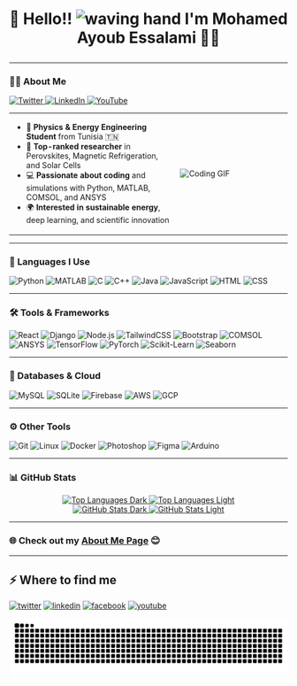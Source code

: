 # <p align="center">👋 Hello!! <img src="https://raw.githubusercontent.com/KarthikNayak024/KarthikNayak024/master/assets/wave.gif" alt="waving hand" width="30px"> I'm Mohamed Ayoub Essalami 🚀🌞</p>

---

### 👨‍🎓 About Me

<a href="https://x.com/AyoubEssalami">
  <img alt="Twitter" width="30px" src="https://raw.githubusercontent.com/rahuldkjain/github-profile-readme-generator/master/src/images/icons/Social/twitter.svg" />
</a>
<a href="https://www.linkedin.com/in/mohamed-ayoub-essalami/">
  <img alt="LinkedIn" width="30px" src="https://raw.githubusercontent.com/rahuldkjain/github-profile-readme-generator/master/src/images/icons/Social/linked-in-alt.svg" />
</a>
<a href="https://www.youtube.com/@HarissaHumor">
  <img alt="YouTube" width="30px" src="https://raw.githubusercontent.com/rahuldkjain/github-profile-readme-generator/master/src/images/icons/Social/youtube.svg" />
</a>

<table>
  <tr>
    <td valign="top" width="60%">
      <ul>
        <li>🧠 <strong>Physics & Energy Engineering Student</strong> from Tunisia 🇹🇳</li>
        <li>🔬 <strong>Top-ranked researcher</strong> in Perovskites, Magnetic Refrigeration, and Solar Cells</li>
        <li>💻 <strong>Passionate about coding</strong> and simulations with Python, MATLAB, COMSOL, and ANSYS</li>
        <li>🌍 <strong>Interested in sustainable energy</strong>, deep learning, and scientific innovation</li>
      </ul>
    </td>
    <td>
      <img 
        src="https://media2.giphy.com/media/v1.Y2lkPTc5MGI3NjExbGc0NWw3aXhmZjZ4aG40M2Iwd2E1dmozZGVpejA3cjdtZDB0MjNjeSZlcD12MV9pbnRlcm5hbF9naWZfYnlfaWQmY3Q9Zw/h1knBYkjHMJLiWa9Qm/giphy.gif" 
        width="250" 
        height="250" 
        alt="Coding GIF"
      />
    </td>
  </tr>
</table>

---

### 🧠 Languages I Use

![Python](https://img.shields.io/badge/-Python-000000?style=flat&logo=python)
![MATLAB](https://img.shields.io/badge/-MATLAB-000000?style=flat&logo=mathworks)
![C](https://img.shields.io/badge/-C-000000?style=flat&logo=c)
![C++](https://img.shields.io/badge/-C++-000000?style=flat&logo=cplusplus)
![Java](https://img.shields.io/badge/-Java-000000?style=flat&logo=java)
![JavaScript](https://img.shields.io/badge/-JavaScript-000000?style=flat&logo=javascript)
![HTML](https://img.shields.io/badge/-HTML-000000?style=flat&logo=html5)
![CSS](https://img.shields.io/badge/-CSS-000000?style=flat&logo=css3)

---

### 🛠️ Tools & Frameworks

![React](https://img.shields.io/badge/-React-000000?style=flat&logo=react)
![Django](https://img.shields.io/badge/-Django-000000?style=flat&logo=django)
![Node.js](https://img.shields.io/badge/-Node.js-000000?style=flat&logo=node.js)
![TailwindCSS](https://img.shields.io/badge/-TailwindCSS-000000?style=flat&logo=tailwindcss)
![Bootstrap](https://img.shields.io/badge/-Bootstrap-000000?style=flat&logo=bootstrap)
![COMSOL](https://img.shields.io/badge/-COMSOL-000000?style=flat&logo=comsol)
![ANSYS](https://img.shields.io/badge/-ANSYS-000000?style=flat&logo=ansys)
![TensorFlow](https://img.shields.io/badge/-TensorFlow-000000?style=flat&logo=tensorflow)
![PyTorch](https://img.shields.io/badge/-PyTorch-000000?style=flat&logo=pytorch)
![Scikit-Learn](https://img.shields.io/badge/-Scikit--Learn-000000?style=flat&logo=scikit-learn)
![Seaborn](https://img.shields.io/badge/-Seaborn-000000?style=flat&logo=seaborn)

---

### 🧪 Databases & Cloud

![MySQL](https://img.shields.io/badge/-MySQL-000000?style=flat&logo=mysql)
![SQLite](https://img.shields.io/badge/-SQLite-000000?style=flat&logo=sqlite)
![Firebase](https://img.shields.io/badge/-Firebase-000000?style=flat&logo=firebase)
![AWS](https://img.shields.io/badge/-AWS-000000?style=flat&logo=amazonaws)
![GCP](https://img.shields.io/badge/-Google%20Cloud-000000?style=flat&logo=googlecloud)

---

### ⚙️ Other Tools

![Git](https://img.shields.io/badge/-Git-000000?style=flat&logo=git)
![Linux](https://img.shields.io/badge/-Linux-000000?style=flat&logo=linux)
![Docker](https://img.shields.io/badge/-Docker-000000?style=flat&logo=docker)
![Photoshop](https://img.shields.io/badge/-Photoshop-000000?style=flat&logo=adobephotoshop)
![Figma](https://img.shields.io/badge/-Figma-000000?style=flat&logo=figma)
![Arduino](https://img.shields.io/badge/-Arduino-000000?style=flat&logo=arduino)

---

### 📊 GitHub Stats

<p align="center">
  <a href="https://github.com/mohamedayoub97#gh-dark-mode-only">
    <img src="https://github-readme-stats.vercel.app/api/top-langs/?username=mohamedayoub97&hide_progress=true&layout=compact&theme=dark#gh-dark-mode-only" alt="Top Languages Dark" />
  </a>
  <a href="https://github.com/mohamedayoub97#gh-light-mode-only">
    <img src="https://github-readme-stats.vercel.app/api/top-langs/?username=mohamedayoub97&hide_progress=true&layout=compact&theme=default#gh-light-mode-only" alt="Top Languages Light" />
  </a>
  <br/>
  <a href="https://github.com/mohamedayoub97#gh-dark-mode-only">
    <img src="https://github-readme-stats.vercel.app/api?username=mohamedayoub97&show_icons=true&theme=dark#gh-dark-mode-only" alt="GitHub Stats Dark" />
  </a>
  <a href="https://github.com/mohamedayoub97#gh-light-mode-only">
    <img src="https://github-readme-stats.vercel.app/api?username=mohamedayoub97&show_icons=true&theme=default#gh-light-mode-only" alt="GitHub Stats Light" />
  </a>
</p>

---

### 🌐 Check out my [About Me Page](https://mohamedayoub97.github.io/About-Me-website/About%20Me.html) 😊

---

<h2>⚡️ Where to find me</h2>
<p>
  <a target="_blank" href="https://x.com/AyoubEssalami" style="display: inline-block;">
    <img src="https://img.shields.io/badge/twitter-x?style=for-the-badge&logo=x&logoColor=white&color=%230f1419" alt="twitter" />
  </a>
  <a target="_blank" href="https://www.linkedin.com/in/mohamed-ayoub-essalami/" style="display: inline-block;">
    <img src="https://img.shields.io/badge/linkedin-logo?style=for-the-badge&logo=linkedin&logoColor=white&color=%230a77b6" alt="linkedin" />
  </a>
  <a target="_blank" href="https://www.facebook.com/MohamedAyoubEssalami" style="display: inline-block;">
    <img src="https://img.shields.io/badge/facebook-logo?style=for-the-badge&logo=facebook&logoColor=white&color=%230866ff" alt="facebook" />
  </a>
  <a target="_blank" href="https://www.youtube.com/@HarissaHumor" style="display: inline-block;">
    <img src="https://img.shields.io/badge/youtube-logo?style=for-the-badge&logo=youtube&logoColor=white&color=%23cc0000" alt="youtube" />
  </a>
</p>

<picture>
  <source media="(prefers-color-scheme: dark)" srcset="https://raw.githubusercontent.com/mohamedayoub97/mohamedayoub97/output/github-snake-dark.svg" />
  <source media="(prefers-color-scheme: light)" srcset="https://raw.githubusercontent.com/mohamedayoub97/mohamedayoub97/output/github-snake.svg" />
  <img alt="github-snake" src="https://raw.githubusercontent.com/mohamedayoub97/mohamedayoub97/output/github-snake.svg" />
</picture>
